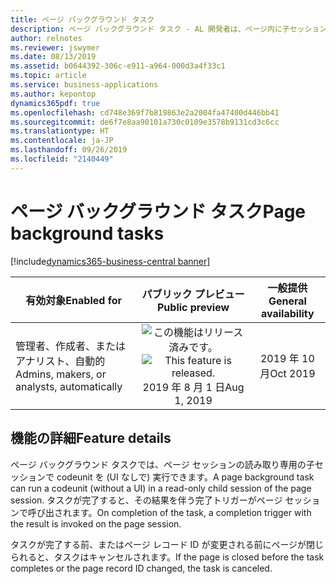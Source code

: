 ```yaml
---
title: ページ バックグラウンド タスク
description: ページ バックグラウンド タスク - AL 開発者は、ページ内に子セッションを作成して、必要な読み取り専用の計算を実行できます。 計算が完了すると、親セッションに通知されます。
author: relnotes
ms.reviewer: jswymer
ms.date: 08/13/2019
ms.assetid: b0644392-306c-e911-a964-000d3a4f33c1
ms.topic: article
ms.service: business-applications
ms.author: kepontop
dynamics365pdf: true
ms.openlocfilehash: cd748e369f7b819863e2a2004fa47400d446bb41
ms.sourcegitcommit: de6f7e8aa90101a730c0109e3578b9131cd3c6cc
ms.translationtype: HT
ms.contentlocale: ja-JP
ms.lasthandoff: 09/26/2019
ms.locfileid: "2140449"
---
```

# <a name="page-background-tasks"></a><span data-ttu-id="53918-104">ページ バックグラウンド タスク</span><span class="sxs-lookup"><span data-stu-id="53918-104">Page background tasks</span></span>
[!include[dynamics365-business-central banner](../includes/dynamics365-business-central.md)]

| <span data-ttu-id="53918-105">有効対象</span><span class="sxs-lookup"><span data-stu-id="53918-105">Enabled for</span></span>    |  <span data-ttu-id="53918-106">パブリック プレビュー</span><span class="sxs-lookup"><span data-stu-id="53918-106">Public preview</span></span> | <span data-ttu-id="53918-107">一般提供</span><span class="sxs-lookup"><span data-stu-id="53918-107">General availability</span></span> | 
| ---------- | :----------: |:----------: |
|<span data-ttu-id="53918-108">管理者、作成者、またはアナリスト、自動的</span><span class="sxs-lookup"><span data-stu-id="53918-108">Admins, makers, or analysts, automatically</span></span>|<span data-ttu-id="53918-109">![この機能はリリース済みです。](/dynamics365-release-plan/media/green-checkmark.png "この機能はリリース済みです。")</span><span class="sxs-lookup"><span data-stu-id="53918-109">![This feature is released.](/dynamics365-release-plan/media/green-checkmark.png "This feature is released.")</span></span> <span data-ttu-id="53918-110">2019 年 8 月 1 日</span><span class="sxs-lookup"><span data-stu-id="53918-110">Aug 1, 2019</span></span>| <span data-ttu-id="53918-111">2019 年 10 月</span><span class="sxs-lookup"><span data-stu-id="53918-111">Oct 2019</span></span>|






## <a name="feature-details"></a><span data-ttu-id="53918-112">機能の詳細</span><span class="sxs-lookup"><span data-stu-id="53918-112">Feature details</span></span>
<!--feature detail start -->
<span data-ttu-id="53918-113">ページ バックグラウンド タスクでは、ページ セッションの読み取り専用の子セッションで codeunit を (UI なしで) 実行できます。</span><span class="sxs-lookup"><span data-stu-id="53918-113">A page background task can run a codeunit (without a UI) in a read-only child session of the page session.</span></span> <span data-ttu-id="53918-114">タスクが完了すると、その結果を伴う完了トリガーがページ セッションで呼び出されます。</span><span class="sxs-lookup"><span data-stu-id="53918-114">On completion of the task, a completion trigger with the result is invoked on the page session.</span></span>

<span data-ttu-id="53918-115">タスクが完了する前、またはページ レコード ID が変更される前にページが閉じられると、タスクはキャンセルされます。</span><span class="sxs-lookup"><span data-stu-id="53918-115">If the page is closed before the task completes or the page record ID changed, the task is canceled.</span></span>
<!--feature detail end -->











